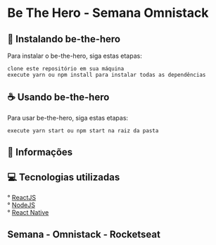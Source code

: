 # Be The Hero - Semana Omnistack

## 🚀 Instalando be-the-hero

Para instalar o be-the-hero, siga estas etapas:

```
clone este repositório em sua máquina
execute yarn ou npm install para instalar todas as dependências
```

## ☕ Usando be-the-hero

Para usar be-the-hero, siga estas etapas:

```
execute yarn start ou npm start na raiz da pasta
```

## 📝 Informações

## 💻 Tecnologias utilizadas

° [ReactJS](https://pt-br.reactjs.org/)<br/>
° [NodeJS](https://nodejs.org/en/)<br/>
° [React Native](https://reactnative.dev/)

## Semana - Omnistack - Rocketseat
